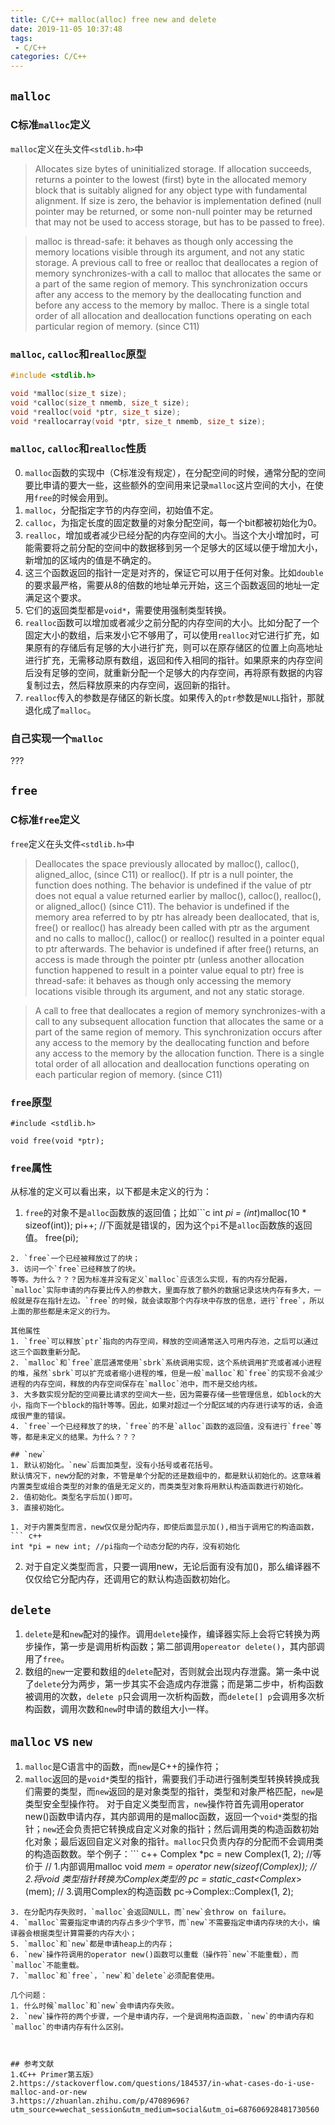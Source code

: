 ```yaml
---
title: C/C++ malloc(alloc) free new and delete
date: 2019-11-05 10:37:48
tags:
 - C/C++
categories: C/C++
---
```


## `malloc`
### C标准`malloc`定义
`malloc`定义在头文件`<stdlib.h>`中
> Allocates size bytes of uninitialized storage.
> If allocation succeeds, returns a pointer to the lowest (first) byte in the allocated memory block that is suitably aligned for any object type with fundamental alignment.
If size is zero, the behavior is implementation defined (null pointer may be returned, or some non-null pointer may be returned that may not be used to access storage, but has to be passed to free).

> malloc is thread-safe: it behaves as though only accessing the memory locations visible through its argument, and not any static storage.
A previous call to free or realloc that deallocates a region of memory synchronizes-with a call to malloc that allocates the same or a part of the same region of memory. This synchronization occurs after any access to the memory by the deallocating function and before any access to the memory by malloc. There is a single total order of all allocation and deallocation functions operating on each particular region of memory. (since C11)

### `malloc`, `calloc`和`realloc`原型
``` c
#include <stdlib.h>

void *malloc(size_t size);
void *calloc(size_t nmemb, size_t size);
void *realloc(void *ptr, size_t size);
void *reallocarray(void *ptr, size_t nmemb, size_t size);
```

### `malloc`, `calloc`和`realloc`性质
0. `malloc`函数的实现中（C标准没有规定），在分配空间的时候，通常分配的空间要比申请的要大一些，这些额外的空间用来记录`malloc`这片空间的大小，在使用`free`的时候会用到。
1. `malloc`，分配指定字节的内存空间，初始值不定。
2. `calloc`，为指定长度的固定数量的对象分配空间，每一个bit都被初始化为0。
3. `realloc`，增加或者减少已经分配的内存空间的大小。当这个大小增加时，可能需要将之前分配的空间中的数据移到另一个足够大的区域以便于增加大小，新增加的区域内的值是不确定的。
4. 这三个函数返回的指针一定是对齐的，保证它可以用于任何对象。比如`double`的要求最严格，需要从8的倍数的地址单元开始，这三个函数返回的地址一定满足这个要求。
5. 它们的返回类型都是`void*`，需要使用强制类型转换。
6. `realloc`函数可以增加或者减少之前分配的内存空间的大小。比如分配了一个固定大小的数组，后来发小它不够用了，可以使用`realloc`对它进行扩充，如果原有的存储后有足够的大小进行扩充，则可以在原存储区的位置上向高地址进行扩充，无需移动原有数组，返回和传入相同的指针。如果原来的内存空间后没有足够的空间，就重新分配一个足够大的内存空间，再将原有数据的内容复制过去，然后释放原来的内存空间，返回新的指针。
7. `realloc`传入的参数是存储区的新长度。如果传入的`ptr`参数是`NULL`指针，那就退化成了`malloc`。


### 自己实现一个`malloc`
???


## `free`
### C标准`free`定义
`free`定义在头文件`<stdlib.h>`中
> Deallocates the space previously allocated by malloc(), calloc(), aligned_alloc, (since C11) or realloc().
If ptr is a null pointer, the function does nothing.
The behavior is undefined if the value of ptr does not equal a value returned earlier by malloc(), calloc(), realloc(), or aligned_alloc() (since C11).
The behavior is undefined if the memory area referred to by ptr has already been deallocated, that is, free() or realloc() has already been called with ptr as the argument and no calls to malloc(), calloc() or realloc() resulted in a pointer equal to ptr afterwards.
The behavior is undefined if after free() returns, an access is made through the pointer ptr (unless another allocation function happened to result in a pointer value equal to ptr)
free is thread-safe: it behaves as though only accessing the memory locations visible through its argument, and not any static storage.

> A call to free that deallocates a region of memory synchronizes-with a call to any subsequent allocation function that allocates the same or a part of the same region of memory. This synchronization occurs after any access to the memory by the deallocating function and before any access to the memory by the allocation function. There is a single total order of all allocation and deallocation functions operating on each particular region of memory. (since C11)

### `free`原型
```
#include <stdlib.h>

void free(void *ptr);
```

### `free`属性
从标准的定义可以看出来，以下都是未定义的行为：
1. `free`的对象不是`alloc`函数族的返回值；比如```c
int *pi = (int*)malloc(10 * sizeof(int));
pi++;
//下面就是错误的，因为这个`pi`不是`alloc`函数族的返回值。
free(pi);
```
2. `free`一个已经被释放过了的块；
3. 访问一个`free`已经释放了的块。
等等。为什么？？？因为标准并没有定义`malloc`应该怎么实现，有的内存分配器，`malloc`实际申请的内存要比传入的参数大，里面存放了额外的数据记录这块内存有多大，一般就是存在指针左边。`free`的时候，就会读取那个内存块中存放的信息，进行`free`，所以上面的那些都是未定义的行为。

其他属性
1. `free`可以释放`ptr`指向的内存空间，释放的空间通常送入可用内存池，之后可以通过这三个函数重新分配。
2. `malloc`和`free`底层通常使用`sbrk`系统调用实现，这个系统调用扩充或者减小进程的堆，虽然`sbrk`可以扩充或者缩小进程的堆，但是一般`malloc`和`free`的实现不会减少进程的内存空间，释放的内存空间保存在`malloc`池中，而不是交给内核。
3. 大多数实现分配的空间要比请求的空间大一些，因为需要存储一些管理信息，如block的大小，指向下一个block的指针等等。因此，如果对超过一个分配区域的内存进行读写的话，会造成很严重的错误。
4. `free`一个已经释放了的块，`free`的不是`alloc`函数的返回值，没有进行`free`等等，都是未定义的结果。为什么？？？

## `new`
1. 默认初始化。`new`后面加类型，没有小括号或者花括号。
默认情况下，new分配的对象，不管是单个分配的还是数组中的，都是默认初始化的。这意味着内置类型或组合类型的对象的值是无定义的，而类类型对象将用默认构造函数进行初始化。
2. 值初始化。类型名字后加()即可。
3. 直接初始化。

1. 对于内置类型而言，new仅仅是分配内存，即使后面显示加(),相当于调用它的构造函数，``` c++
int *pi = new int; //pi指向一个动态分配的内存，没有初始化
```
2. 对于自定义类型而言，只要一调用new，无论后面有没有加()，那么编译器不仅仅给它分配内存，还调用它的默认构造函数初始化。

## `delete`
1. `delete`是和`new`配对的操作。调用`delete`操作，编译器实际上会将它转换为两步操作，第一步是调用析构函数；第二部调用`opereator delete()`，其内部调用了`free`。
2. 数组的`new`一定要和数组的`delete`配对，否则就会出现内存泄露。第一条中说了`delete`分为两步，第一步其实不会造成内存泄露；而是第二步中，析构函数被调用的次数，`delete p`只会调用一次析构函数，而`delete[] p`会调用多次析构函数，调用次数和`new`时申请的数组大小一样。

## `malloc` vs `new`
1. `malloc`是C语言中的函数，而`new`是C++的操作符；
2. `malloc`返回的是`void*`类型的指针，需要我们手动进行强制类型转换转换成我们需要的类型，而`new`返回的是对象类型的指针，类型和对象严格匹配，`new`是类型安全型操作符。
对于自定义类型而言，`new`操作符首先调用operator new()函数申请内存，其内部调用的是malloc函数，返回一个`void*`类型的指针；`new`还会负责把它转换成自定义对象的指针；然后调用类的构造函数初始化对象；最后返回自定义对象的指针。`malloc`只负责内存的分配而不会调用类的构造函数数。举个例子：``` c++
Complex *pc = new Complex(1, 2);
//等价于
// 1.内部调用malloc
void *mem = operator new(sizeof(Complex));
// 2.将void *类型指针转换为Complex*类型的
pc = static_cast<Complex*> (mem);
// 3.调用Complex的构造函数
pc->Complex::Complex(1, 2);
```
3. 在分配内存失败时，`malloc`会返回NULL，而`new`会throw on failure。
4. `malloc`需要指定申请的内存占多少个字节，而`new`不需要指定申请内存块的大小，编译器会根据类型计算需要的内存大小；
5. `malloc`和`new`都是申请heap上的内存；
6. `new`操作符调用的operator new()函数可以重载（操作符`new`不能重载），而`malloc`不能重载。
7. `malloc`和`free`，`new`和`delete`必须配套使用。

几个问题：
1. 什么时候`malloc`和`new`会申请内存失败。
2. `new`操作符的两个步骤，一个是申请内存，一个是调用构造函数，`new`的申请内存和`malloc`的申请内存有什么区别。



## 参考文献
1.《C++ Primer第五版》
2.https://stackoverflow.com/questions/184537/in-what-cases-do-i-use-malloc-and-or-new
3.https://zhuanlan.zhihu.com/p/47089696?utm_source=wechat_session&utm_medium=social&utm_oi=687606928481730560
